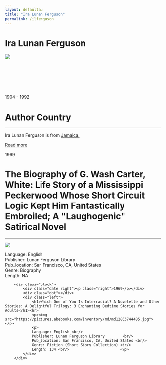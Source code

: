 ```yaml
---
layout: defaultau
title: "Ira Lunan Ferguson"
permalink: /ilferguson
---
```

<!-- partial:index.partial.html -->
<div class="content">
    <h1>Ira Lunan Ferguson</h1>
    <div class="quote">
        <div><img src="https://upload.wikimedia.org/wikipedia/en/e/e6/Ira_Lunan_Ferguson.jpg" class="logo"></div>
    </div>
    <div class="timeline">
        <div style="padding-bottom:100px;"></div>
        <div class="block">
            <div class="date right"><p class="right"> 1904 - 1992 </p></div>
            <div class="dot"></div>
            <div class="left first">
            <div class="author_country">
                <h1>Author Country</h1><hr>
            <div class="aclocation">   <p>Ira Lunan Ferguson is from <a href="http://localhost:4000/4">Jamaica.</a></p> </div>
              <div class="acreadmore">  <a href="https://en.wikipedia.org/wiki/Ira_Lunan_Ferguson" target="_blank">Read more</a></div>
            </div>
            </div>
        </div>
        <div class="block">
            <div class="date left"><p class="left">1969</p></div>
            <div class="dot"></div>
            <div class="right">
                <h1>The Biography of G. Wash Carter, White: Life Story of a Mississippi Peckerwood Whose Short Circuit Logic Kept Him Fantastically Embroiled; A "Laughogenic" Satirical Novel</h1><hr>
                <p><img src="https://d3525k1ryd2155.cloudfront.net/h/260/257/837257260.1.x.0.jpg" ></p>
                <p>
                Language: English <br/>
                Publisher: Lunan Ferguson Library		 <br/>
                Pub_location: San Francisco, CA, United States	 <br/>
                Genre: Biography <br/>
                Length: NA <br/>                   </p>
            </div>
        </div>

        <div class="block">
            <div class="date right"><p class="right">1969</p></div>
            <div class="dot"></div>
            <div class="left">
                <h1>Which One of You Is Interracial? A Novelette and Other Stories: A Delightful Trilogy: 3 Enchanting Bedtime Stories for Adults</h1><hr>
                <p><img src="https://pictures.abebooks.com/inventory/md/md12833744485.jpg"></p>
                <p>
                Language: English <br/>
                Publisher: Lunan Ferguson Library		 <br/>
                Pub_location: San Francisco, CA, United States <br/>
                Genre: Fiction (Short Story Collection) <br/>
                Length: 134 <br/>                       </p>
            </div>
        </div>
</div>
<!-- partial -->
  <script src='https://cdnjs.cloudflare.com/ajax/libs/jquery/3.1.1/jquery.min.js'></script><script  src="assets/js/authorscript.js"></script>
